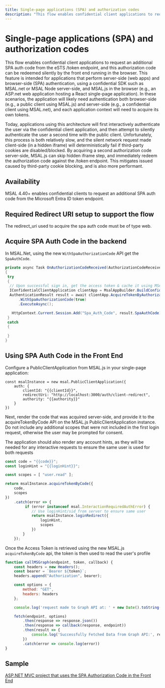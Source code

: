 ```yaml
---
title: Single-page applications (SPA) and authorization codes
description: "This flow enables confidential client applications to request an additional SPA auth code from the eSTS /token endpoint, and this authorization code can be redeemed silently by the front end running in the browser."
---
```


# Single-page applications (SPA) and authorization codes

This flow enables confidential client applications to request an additional SPA auth code from the eSTS /token endpoint, and this authorization code can be redeemed silently by the front end running in the browser. This feature is intended for applications that perform server-side (web apps) and browser-side (SPA) authentication, using a confidential SDK such as MSAL.net or MSAL Node server-side, and MSAL.js in the browser (e.g., an ASP.net web application hosting a React single-page application). In these scenarios, the application will likely need authentication both browser-side (e.g., a public client using MSAL.js) and server-side (e.g., a confidential client using MSAL.net), and each application context will need to acquire its own tokens.

Today, applications using this architecture will first interactively authenticate the user via the confidential client application, and then attempt to silently authenticate the user a second time with the public client. Unfortunately, this process is both relatively slow, and the silent network request made client-side (in a hidden iframe) will deterministically fail if third-party cookies are disabled/blocked. By acquiring a second authorization code server-side, MSAL.js can skip hidden iframe step, and immediately redeem the authorization code against the /token endpoint. This mitigates issued caused by third-party cookie blocking, and is also more performant.

## Availability

MSAL 4.40+ enables confidential clients to request an additional SPA auth code from the Microsoft Entra ID token endpoint.

## Required Redirect URI setup to support the flow

The redirect_uri used to acquire the spa auth code must be of type web.

## Acquire SPA Auth Code in the backend

In MSAL.Net, using the new `WithSpaAuthorizationCode` API get the `SpaAuthCode`.

```csharp
private async Task OnAuthorizationCodeReceived(AuthorizationCodeReceivedNotification context)
{
 try
 {
  // Upon successful sign in, get the access token & cache it using MSAL
  IConfidentialClientApplication clientApp = MsalAppBuilder.BuildConfidentialClientApplication();
  AuthenticationResult result = await clientApp.AcquireTokenByAuthorizationCode(new[] { "user.read" }, context.Code)
      .WithSpaAuthorizationCode(true)
      .ExecuteAsync();

   HttpContext.Current.Session.Add("Spa_Auth_Code", result.SpaAuthCode);
 }
 catch
 {
 
 }
}
```

## Using SPA Auth Code in the Front End

Configure a PublicClientApplication from MSAL.js in your single-page application:

```JS
const msalInstance = new msal.PublicClientApplication({
    auth: {
        clientId: "{{clientId}}",
        redirectUri: "http://localhost:3000/auth/client-redirect",
        authority: "{{authority}}"
    }
})
```

Next, render the code that was acquired server-side, and provide it to the acquireTokenByCode API on the MSAL.js PublicClientApplication instance. Do not include any additional scopes that were not included in the first login request, otherwise the user may be prompted for consent.

The application should also render any account hints, as they will be needed for any interactive requests to ensure the same user is used for both requests

```js
const code = "{{code}}";
const loginHint = "{{loginHint}}";

const scopes = [ "user.read" ];

return msalInstance.acquireTokenByCode({
    code,
    scopes
})
    .catch(error => {
         if (error instanceof msal.InteractionRequiredAuthError) {
            // Use loginHint/sid from server to ensure same user
            return msalInstance.loginRedirect({
                loginHint,
                scopes
            })
        }
    });
```

Once the Access Token is retrieved using the new MSAL.js `acquireTokenByCode` api, the token is then used to read the user's profile 

```js
function callMSGraph(endpoint, token, callback) {
    const headers = new Headers();
    const bearer = `Bearer ${token}`;
    headers.append("Authorization", bearer);

    const options = {
        method: "GET",
        headers: headers
    };

    console.log('request made to Graph API at: ' + new Date().toString());

    fetch(endpoint, options)
        .then(response => response.json())
        .then(response => callback(response, endpoint))
        .then(result => {
            console.log('Successfully Fetched Data from Graph API:', result);
        })
        .catch(error => console.log(error))
}
```

## Sample

[ASP.NET MVC project that uses the SPA Authorization Code in the Front End](https://github.com/Azure-Samples/ms-identity-aspnet-webapp-openidconnect)
